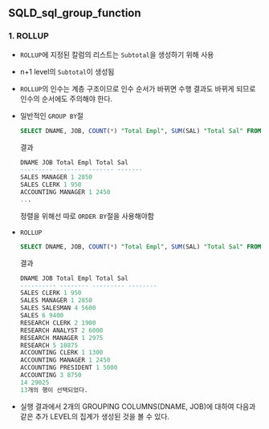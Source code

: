 ## SQLD_sql_group_function

### 1. ROLLUP

- `ROLLUP`에 지정된 칼럼의 리스트는 `Subtotal`을 생성하기 위해 사용

- n+1 level의 `Subtotal`이 생성됨

- `ROLLUP`의 인수는 계층 구조이므로 인수 순서가 바뀌면 수행 결과도 바뀌게 되므로 인수의 순서에도 주의해야 한다.

- 일반적인 `GROUP BY`절

  ```sql
  SELECT DNAME, JOB, COUNT(*) "Total Empl", SUM(SAL) "Total Sal" FROM EMP, DEPT WHERE DEPT.DEPTNO = EMP.DEPTNO GROUP BY DNAME, JOB;
  ```

  결과

  ```sql
  DNAME JOB Total Empl Total Sal 
  --------- -------- ------- ------- 
  SALES MANAGER 1 2850 
  SALES CLERK 1 950 
  ACCOUNTING MANAGER 1 2450
  ...
  ```

  정렬을 위해선 따로 `ORDER BY`절을 사용해야함

- `ROLLUP`

  ```sql
  SELECT DNAME, JOB, COUNT(*) "Total Empl", SUM(SAL) "Total Sal" FROM EMP, DEPT WHERE DEPT.DEPTNO = EMP.DEPTNO GROUP BY ROLLUP (DNAME, JOB);
  ```

  결과

  ```sql
  DNAME JOB Total Empl Total Sal 
  ---------- -------- --------- -------- 
  SALES CLERK 1 950 
  SALES MANAGER 1 2850 
  SALES SALESMAN 4 5600 
  SALES 6 9400 
  RESEARCH CLERK 2 1900 
  RESEARCH ANALYST 2 6000 
  RESEARCH MANAGER 1 2975 
  RESEARCH 5 10875 
  ACCOUNTING CLERK 1 1300 
  ACCOUNTING MANAGER 1 2450 
  ACCOUNTING PRESIDENT 1 5000 
  ACCOUNTING 3 8750 
  14 29025 
  13개의 행이 선택되었다.
  ```

- 실행 결과에서 2개의 GROUPING COLUMNS(DNAME, JOB)에 대하여 다음과 같은 추가 LEVEL의 집계가 생성된 것을 볼 수 있다.

